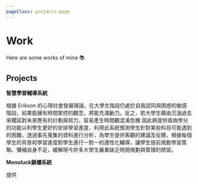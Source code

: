 ```yaml
---
pageClass: projects-page
---
```


# Work

Here are some works of mine :books:

## Projects

<ProjectCard image="/projects/project.jpg">

**智慧學習輔導系統**

根據 Erikson 的心理社會發展理論，在大學生階段仍處於自我認同與困惑的敏感階段，如果能擁有時間掌控的觀念，將能充滿動力。反之，若大學生藉由沉湎過去來擱延對未來應有的計劃與努力，容易產生時間觀混淆危機
因此將提供查詢學分的功能以利學生更好的安排學習進度，利用此系統預測學生針對某些科目可能遇到的困難，透過事先蒐集的資料進行分析，為學生提供客觀的建議及反饋，根據每個學生的背景和學習進度對學生進行一對一的適性化輔導，讓學生提前規劃學習策略、彌補自身不足，緩解現今許多大學生嚴重缺乏時間規劃與管理的陋習。

</ProjectCard>

<ProjectCard image="/projects/mono.png">

**Monoluck鎖櫃系統**

提供

</ProjectCard>

<style lang="stylus">

.projects-page
  background-color #fafbfc

</style>
